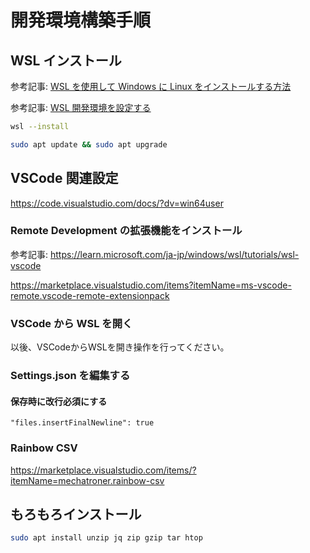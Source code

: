 # 開発環境構築手順

## WSL インストール
参考記事: [WSL を使用して Windows に Linux をインストールする方法](https://learn.microsoft.com/ja-jp/windows/wsl/install)

参考記事: [WSL 開発環境を設定する](https://learn.microsoft.com/ja-jp/windows/wsl/setup/environment#set-up-your-linux-username-and-password)


```sh
wsl --install
```

```bash
sudo apt update && sudo apt upgrade
```

## VSCode 関連設定
https://code.visualstudio.com/docs/?dv=win64user

### Remote Development の拡張機能をインストール
参考記事: https://learn.microsoft.com/ja-jp/windows/wsl/tutorials/wsl-vscode

https://marketplace.visualstudio.com/items?itemName=ms-vscode-remote.vscode-remote-extensionpack

### VSCode から WSL を開く
以後、VSCodeからWSLを開き操作を行ってください。

### Settings.json を編集する

#### 保存時に改行必須にする
```
"files.insertFinalNewline": true
```

### Rainbow CSV
https://marketplace.visualstudio.com/items/?itemName=mechatroner.rainbow-csv

## もろもろインストール
```bash
sudo apt install unzip jq zip gzip tar htop
```
